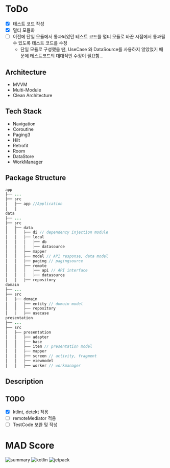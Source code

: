 # ToDo
- [x] 테스트 코드 작성
- [x] 멀티 모듈화
- [ ] 이전에 단일 모듈에서 통과되었던 테스트 코드를 멀티 모듈로 바꾼 시점에서 통과될 수 있도록 테스트 코드를 수정
  - 단일 모듈로 구성했을 땐, UseCase 와 DataSource를 사용하지 않았었기 때문에 테스트코드의 대대적인 수정이 필요함...


## Architecture

- MVVM
- Multi-Module
- Clean Architecture

## Tech Stack

- Navigation
- Coroutine
- Paging3
- Hilt
- Retrofit
- Room
- DataStore
- WorkManager

## Package Structure 

```java
app
├── ...
├── src
│   ├── app //Application            
│   │                  
data
├── ...
├── src
│   ├── data
│   │   ├── di // dependency injection module
│   │   ├── local         
│   │   │   ├── db        
│   │   │   ├── datasource    
│   │   ├── mapper
│   │   ├── model // API response, data model 
│   │   ├── paging // pagingsource
│   │   ├── remote
│   │   │   ├── api // API interface        
│   │   │   ├── datasource
│   │   ├── repository
domain                                       
├── ...                                     
├── src               
│   ├── domain                              
│   │   ├── entity // domain model 
│   │   ├── repository
│   |   ├── usecase 
presentation                                    
├── ...                                 
├── src                                         
│   ├── presentation                                  
│   │   ├── adapter          
│   │   ├── base 
│   │   ├── item // presentation model                
│   │   ├── mapper
│   │   ├── screen // activity, fragment
│   │   ├── viewmodel
│   │   ├── worker // workmanager 
```
## Description

## TODO 
- [x] ktlint, detekt 적용 
- [ ] remoteMediator 적용 
- [ ] TestCode 보완 및 작성

# MAD Score

![summary](https://user-images.githubusercontent.com/51016231/178445295-a6979959-65ba-4dae-847d-503cd963b897.png)
![kotlin](https://user-images.githubusercontent.com/51016231/178445407-ddcbc9f5-0f32-4d11-b1ea-12bf6855e981.png)
![jetpack](https://user-images.githubusercontent.com/51016231/178445424-77062177-18f9-498c-b3b2-4edfd14e6b35.png)

